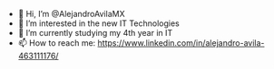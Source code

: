 - 👋 Hi, I’m @AlejandroAvilaMX
- 👀 I’m interested in the new IT Technologies
- 🌱 I’m currently studying my 4th year in IT
- 📫 How to reach me: https://www.linkedin.com/in/alejandro-avila-463111176/

<!---
AlejandroAvilaMX/AlejandroAvilaMX is a ✨ special ✨ repository because its `README.md` (this file) appears on your GitHub profile.
You can click the Preview link to take a look at your changes.
--->
